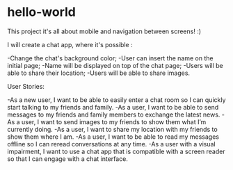 # hello-world

This project it's all about mobile and navigation between screens! :)

I will create a chat app, where it's possible :

-Change the chat's background color;
-User can insert the name on the initial page;
-Name will be displayed on top of the chat page;
-Users will be able to share their location;
-Users will be able to share images.

User Stories:

-As a new user, I want to be able to easily enter a chat room so I can quickly start talking to my
friends and family.
-As a user, I want to be able to send messages to my friends and family members to exchange
the latest news.
-As a user, I want to send images to my friends to show them what I’m currently doing.
-As a user, I want to share my location with my friends to show them where I am.
-As a user, I want to be able to read my messages offline so I can reread conversations at any
time.
-As a user with a visual impairment, I want to use a chat app that is compatible with a screen
reader so that I can engage with a chat interface.
